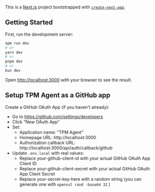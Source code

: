 This is a [Next.js](https://nextjs.org) project bootstrapped with [`create-next-app`](https://nextjs.org/docs/app/api-reference/cli/create-next-app).

## Getting Started

First, run the development server:

```bash
npm run dev
# or
yarn dev
# or
pnpm dev
# or
bun dev
```

Open [http://localhost:3000](http://localhost:3000) with your browser to see the result.

## Setup TPM Agent as a GitHub app

Create a GitHub OAuth App (if you haven't already):

- Go to https://github.com/settings/developers
- Click "New OAuth App"
- Set:
  - Application name: "TPM Agent"
  - Homepage URL: http://localhost:3000
  - Authorization callback URL: http://localhost:3000/api/auth/callback/github
- Update `.env.local` with real values:
  - Replace your-github-client-id with your actual GitHub OAuth App Client ID
  - Replace your-github-client-secret with your actual GitHub OAuth App Client Secret
  - Replace your-secret-key-here with a random string (you can generate one with `openssl rand -base64 32` )

